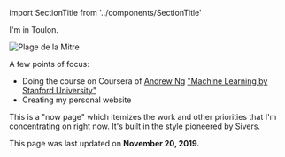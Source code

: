 import SectionTitle from '../components/SectionTitle'

<SectionTitle title="What I'm doing now" />

I'm in Toulon.

<img src="/images/plage_de_la_mitre.jpeg" title="Plage de la Mitre" />

A few points of focus:
  * Doing the course on Coursera of [Andrew Ng][@andrewyng] ["Machine Learning by Stanford University"][ml-course]
  * Creating my personal website

This is a "now page" which itemizes the work and other priorities that I'm 
concentrating on right now. It's built in the style pioneered by Sivers.
  
This page was last updated on <strong>November 20, 2019.</strong>

[@andrewyng]: https://twitter.com/andrewyng
[ml-course]: https://www.coursera.org/learn/machine-learning